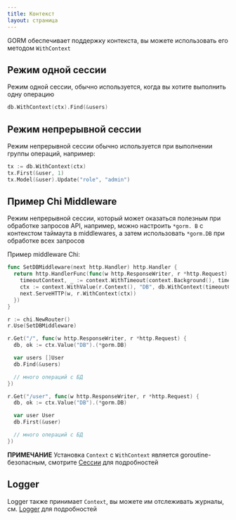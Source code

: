 ```yaml
---
title: Контекст
layout: страница
---
```


GORM обеспечивает поддержку контекста, вы можете использовать его методом `WithContext`

## Режим одной сессии

Режим одной сессии, обычно используется, когда вы хотите выполнить одну операцию

```go
db.WithContext(ctx).Find(&users)
```

## Режим непрерывной сессии

Режим непрерывной сессии обычно используется при выполнении группы операций, например:

```go
tx := db.WithContext(ctx)
tx.First(&user, 1)
tx.Model(&user).Update("role", "admin")
```

## Пример Chi Middleware

Режим непрерывной сессии, который может оказаться полезным при обработке запросов API, например, можно настроить `*gorm. B` с контекстом таймаута в middlewares, а затем использовать `*gorm.DB` при обработке всех запросов

Пример middleware Chi:

```go
func SetDBMiddleware(next http.Handler) http.Handler {
  return http.HandlerFunc(func(w http.ResponseWriter, r *http.Request) {
    timeoutContext, _ := context.WithTimeout(context.Background(), time.Second)
    ctx := context.WithValue(r.Context(), "DB", db.WithContext(timeoutContext))
    next.ServeHTTP(w, r.WithContext(ctx))
  })
}

r := chi.NewRouter()
r.Use(SetDBMiddleware)

r.Get("/", func(w http.ResponseWriter, r *http.Request) {
  db, ok := ctx.Value("DB").(*gorm.DB)

  var users []User
  db.Find(&users)

  // много операций с БД
})

r.Get("/user", func(w http.ResponseWriter, r *http.Request) {
  db, ok := ctx.Value("DB").(*gorm.DB)

  var user User
  db.First(&user)

  // много операций с БД
})
```

**ПРИМЕЧАНИЕ** Установка `Context` с `WithContext` является goroutine-безопасным, смотрите [Сессии](session.html) для подробностей

## Logger

Logger также принимает `Context`, вы можете им отслеживать журналы, см. [Logger](logger.html) для подробностей
